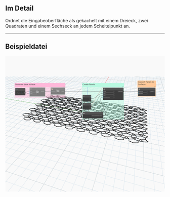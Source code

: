 ## Im Detail
Ordnet die Eingabeoberfläche als gekachelt mit einem Dreieck, zwei Quadraten und einem Sechseck an jedem Scheitelpunkt an.
___
## Beispieldatei

![ByRhombiTriHexagonals](./Autodesk.DesignScript.Geometry.PanelSurface.ByRhombiTriHexagonals_img.jpg)
